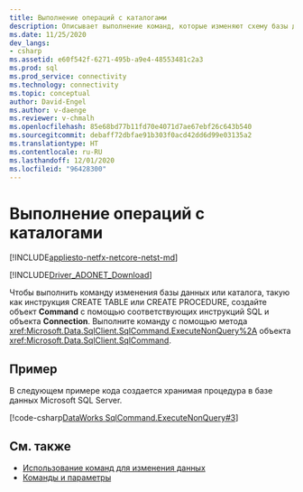 ```yaml
---
title: Выполнение операций с каталогами
description: Описывает выполнение команд, которые изменяют схему базы данных.
ms.date: 11/25/2020
dev_langs:
- csharp
ms.assetid: e60f542f-6271-495b-a9e4-48553481c2a3
ms.prod: sql
ms.prod_service: connectivity
ms.technology: connectivity
ms.topic: conceptual
author: David-Engel
ms.author: v-daenge
ms.reviewer: v-chmalh
ms.openlocfilehash: 85e68bd77b11fd70e4071d7ae67ebf26c643b540
ms.sourcegitcommit: debaff72dbfae91b303f0acd42dd6d99e03135a2
ms.translationtype: HT
ms.contentlocale: ru-RU
ms.lasthandoff: 12/01/2020
ms.locfileid: "96428300"
---
```

# <a name="performing-catalog-operations"></a>Выполнение операций с каталогами

[!INCLUDE[appliesto-netfx-netcore-netst-md](../../includes/appliesto-netfx-netcore-netst-md.md)]

[!INCLUDE[Driver_ADONET_Download](../../includes/driver_adonet_download.md)]

Чтобы выполнить команду изменения базы данных или каталога, такую как инструкция CREATE TABLE или CREATE PROCEDURE, создайте объект **Command** с помощью соответствующих инструкций SQL и объекта **Connection**. Выполните команду с помощью метода <xref:Microsoft.Data.SqlClient.SqlCommand.ExecuteNonQuery%2A> объекта <xref:Microsoft.Data.SqlClient.SqlCommand>.

## <a name="example"></a>Пример

В следующем примере кода создается хранимая процедура в базе данных Microsoft SQL Server.

[!code-csharp[DataWorks SqlCommand.ExecuteNonQuery#3](~/../sqlclient/doc/samples/SqlCommand_ExecuteNonQuery_SP_DML.cs#3)]

## <a name="see-also"></a>См. также

- [Использование команд для изменения данных](use-commands-to-modify-data.md)
- [Команды и параметры](commands-parameters.md)
